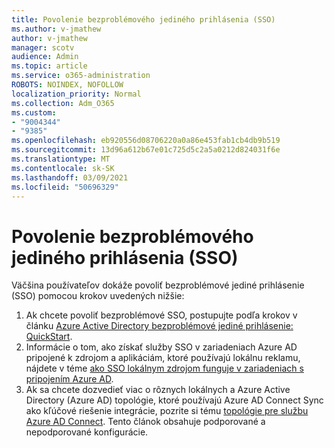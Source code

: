 ```yaml
---
title: Povolenie bezproblémového jediného prihlásenia (SSO)
ms.author: v-jmathew
author: v-jmathew
manager: scotv
audience: Admin
ms.topic: article
ms.service: o365-administration
ROBOTS: NOINDEX, NOFOLLOW
localization_priority: Normal
ms.collection: Adm_O365
ms.custom:
- "9004344"
- "9385"
ms.openlocfilehash: eb920556d08706220a0a86e453fab1cb4db9b519
ms.sourcegitcommit: 13d96a612b67e01c725d5c2a5a0212d824031f6e
ms.translationtype: MT
ms.contentlocale: sk-SK
ms.lasthandoff: 03/09/2021
ms.locfileid: "50696329"
---
```

# <a name="enable-seamless-single-sign-on-sso"></a>Povolenie bezproblémového jediného prihlásenia (SSO)

Väčšina používateľov dokáže povoliť bezproblémové jediné prihlásenie (SSO) pomocou krokov uvedených nižšie:

1. Ak chcete povoliť bezproblémové SSO, postupujte podľa krokov v článku [Azure Active Directory bezproblémové jediné prihlásenie: QuickStart](https://docs.microsoft.com/azure/active-directory/hybrid/how-to-connect-sso-quick-start).
2. Informácie o tom, ako získať služby SSO v zariadeniach Azure AD pripojené k zdrojom a aplikáciám, ktoré používajú lokálnu reklamu, nájdete v téme [ako SSO lokálnym zdrojom funguje v zariadeniach s pripojením Azure AD](https://docs.microsoft.com/azure/active-directory/devices/azuread-join-sso).
3. Ak sa chcete dozvedieť viac o rôznych lokálnych a Azure Active Directory (Azure AD) topológie, ktoré používajú Azure AD Connect Sync ako kľúčové riešenie integrácie, pozrite si tému [topológie pre službu Azure AD Connect](https://docs.microsoft.com/azure/active-directory/hybrid/plan-connect-topologies). Tento článok obsahuje podporované a nepodporované konfigurácie.
